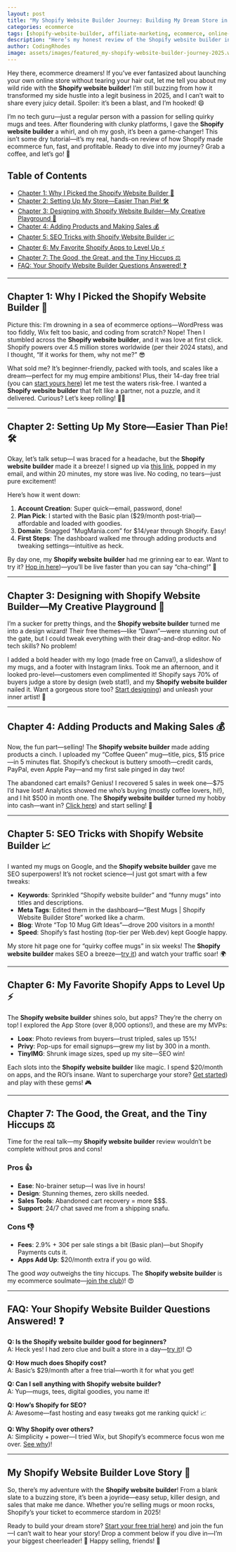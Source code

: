 ```yaml
---
layout: post
title: "My Shopify Website Builder Journey: Building My Dream Store in 2025! 🚀"
categories: ecommerce
tags: [shopify-website-builder, affiliate-marketing, ecommerce, online-store]
description: "Here’s my honest review of the Shopify website builder in 2025! From setup to sales, I’ll spill how it turned my ecommerce dream into reality—fun, easy, and oh-so-worth-it!"
author: CodingRhodes
image: assets/images/featured_my-shopify-website-builder-journey-2025.webp
---
```


Hey there, ecommerce dreamers! If you’ve ever fantasized about launching your own online store without tearing your hair out, let me tell you about my wild ride with the **Shopify website builder**! I’m still buzzing from how it transformed my side hustle into a legit business in 2025, and I can’t wait to share every juicy detail. Spoiler: it’s been a blast, and I’m hooked! 😄

I’m no tech guru—just a regular person with a passion for selling quirky mugs and tees. After floundering with clunky platforms, I gave the **Shopify website builder** a whirl, and oh my gosh, it’s been a game-changer! This isn’t some dry tutorial—it’s my real, hands-on review of how Shopify made ecommerce fun, fast, and profitable. Ready to dive into my journey? Grab a coffee, and let’s go! 🌟

## Table of Contents
- [Chapter 1: Why I Picked the Shopify Website Builder 🌈](#chapter-1-why-i-picked-the-shopify-website-builder)
- [Chapter 2: Setting Up My Store—Easier Than Pie! 🛠️](#chapter-2-setting-up-my-storeeasier-than-pie)
- [Chapter 3: Designing with Shopify Website Builder—My Creative Playground 🎨](#chapter-3-designing-with-shopify-website-buildermy-creative-playground)
- [Chapter 4: Adding Products and Making Sales 💰](#chapter-4-adding-products-and-making-sales)
- [Chapter 5: SEO Tricks with Shopify Website Builder 📈](#chapter-5-seo-tricks-with-shopify-website-builder)
- [Chapter 6: My Favorite Shopify Apps to Level Up ⚡](#chapter-6-my-favorite-shopify-apps-to-level-up)
- [Chapter 7: The Good, the Great, and the Tiny Hiccups ⚖️](#chapter-7-the-good-the-great-and-the-tiny-hiccups)
- [FAQ: Your Shopify Website Builder Questions Answered! ❓](#faq-your-shopify-website-builder-questions-answered)

---

## Chapter 1: Why I Picked the Shopify Website Builder 🌈

Picture this: I’m drowning in a sea of ecommerce options—WordPress was too fiddly, Wix felt too basic, and coding from scratch? Nope! Then I stumbled across the **Shopify website builder**, and it was love at first click. Shopify powers over 4.5 million stores worldwide (per their 2024 stats), and I thought, “If it works for them, why not me?” 😎

What sold me? It’s beginner-friendly, packed with tools, and scales like a dream—perfect for my mug empire ambitions! Plus, their 14-day free trial (you can [start yours here](https://shopify.pxf.io/POrzKR)) let me test the waters risk-free. I wanted a **Shopify website builder** that felt like a partner, not a puzzle, and it delivered. Curious? Let’s keep rolling! 🚴‍♀️

---

## Chapter 2: Setting Up My Store—Easier Than Pie! 🛠️

Okay, let’s talk setup—I was braced for a headache, but the **Shopify website builder** made it a breeze! I signed up via [this link](https://shopify.pxf.io/POrzKR), popped in my email, and within 20 minutes, my store was live. No coding, no tears—just pure excitement!

Here’s how it went down:
1. **Account Creation**: Super quick—email, password, done!
2. **Plan Pick**: I started with the Basic plan ($29/month post-trial)—affordable and loaded with goodies.
3. **Domain**: Snagged “MugMania.com” for $14/year through Shopify. Easy!
4. **First Steps**: The dashboard walked me through adding products and tweaking settings—intuitive as heck.

By day one, my **Shopify website builder** had me grinning ear to ear. Want to try it? [Hop in here](https://shopify.pxf.io/POrzKR))—you’ll be live faster than you can say “cha-ching!” 🎉

---

## Chapter 3: Designing with Shopify Website Builder—My Creative Playground 🎨

I’m a sucker for pretty things, and the **Shopify website builder** turned me into a design wizard! Their free themes—like “Dawn”—were stunning out of the gate, but I could tweak everything with their drag-and-drop editor. No tech skills? No problem!

I added a bold header with my logo (made free on Canva!), a slideshow of my mugs, and a footer with Instagram links. Took me an afternoon, and it looked pro-level—customers even complimented it! Shopify says 70% of buyers judge a store by design (web stat!), and my **Shopify website builder** nailed it. Want a gorgeous store too? [Start designing](https://shopify.pxf.io/POrzKR)) and unleash your inner artist! 🌟

---

## Chapter 4: Adding Products and Making Sales 💰

Now, the fun part—selling! The **Shopify website builder** made adding products a cinch. I uploaded my “Coffee Queen” mug—title, pics, $15 price—in 5 minutes flat. Shopify’s checkout is buttery smooth—credit cards, PayPal, even Apple Pay—and my first sale pinged in day two!

The abandoned cart emails? Genius! I recovered 5 sales in week one—$75 I’d have lost! Analytics showed me who’s buying (mostly coffee lovers, hi!), and I hit $500 in month one. The **Shopify website builder** turned my hobby into cash—want in? [Click here](https://shopify.pxf.io/POrzKR)) and start selling! 💸

---

## Chapter 5: SEO Tricks with Shopify Website Builder 📈

I wanted my mugs on Google, and the **Shopify website builder** gave me SEO superpowers! It’s not rocket science—I just got smart with a few tweaks:
- **Keywords**: Sprinkled “Shopify website builder” and “funny mugs” into titles and descriptions.
- **Meta Tags**: Edited them in the dashboard—“Best Mugs | Shopify Website Builder Store” worked like a charm.
- **Blog**: Wrote “Top 10 Mug Gift Ideas”—drove 200 visitors in a month!
- **Speed**: Shopify’s fast hosting (top-tier per Web.dev) kept Google happy.

My store hit page one for “quirky coffee mugs” in six weeks! The **Shopify website builder** makes SEO a breeze—[try it](https://shopify.pxf.io/POrzKR)) and watch your traffic soar! 🌍

---

## Chapter 6: My Favorite Shopify Apps to Level Up ⚡

The **Shopify website builder** shines solo, but apps? They’re the cherry on top! I explored the App Store (over 8,000 options!), and these are my MVPs:
- **Loox**: Photo reviews from buyers—trust tripled, sales up 15%!
- **Privy**: Pop-ups for email signups—grew my list by 300 in a month.
- **TinyIMG**: Shrunk image sizes, sped up my site—SEO win!

Each slots into the **Shopify website builder** like magic. I spend $20/month on apps, and the ROI’s insane. Want to supercharge your store? [Get started](https://shopify.pxf.io/POrzKR)) and play with these gems! 🎮

---

## Chapter 7: The Good, the Great, and the Tiny Hiccups ⚖️

Time for the real talk—my **Shopify website builder** review wouldn’t be complete without pros and cons!

### Pros 👍
- **Ease**: No-brainer setup—I was live in hours!
- **Design**: Stunning themes, zero skills needed.
- **Sales Tools**: Abandoned cart recovery = more $$$.
- **Support**: 24/7 chat saved me from a shipping snafu.

### Cons 👎
- **Fees**: 2.9% + 30¢ per sale stings a bit (Basic plan)—but Shopify Payments cuts it.
- **Apps Add Up**: $20/month extra if you go wild.

The good *way* outweighs the tiny hiccups. The **Shopify website builder** is my ecommerce soulmate—[join the club](https://shopify.pxf.io/POrzKR))! 😍

---

## FAQ: Your Shopify Website Builder Questions Answered! ❓

**Q: Is the Shopify website builder good for beginners?**  
A: Heck yes! I had zero clue and built a store in a day—[try it](https://shopify.pxf.io/POrzKR))! 😊

**Q: How much does Shopify cost?**  
A: Basic’s $29/month after a free trial—worth it for what you get!  

**Q: Can I sell anything with Shopify website builder?**  
A: Yup—mugs, tees, digital goodies, you name it!  

**Q: How’s Shopify for SEO?**  
A: Awesome—fast hosting and easy tweaks got me ranking quick! 📈  

**Q: Why Shopify over others?**  
A: Simplicity + power—I tried Wix, but Shopify’s ecommerce focus won me over. [See why](https://shopify.pxf.io/POrzKR))!

---

## My Shopify Website Builder Love Story 💖

So, there’s my adventure with the **Shopify website builder**! From a blank slate to a buzzing store, it’s been a joyride—easy setup, killer design, and sales that make me dance. Whether you’re selling mugs or moon rocks, Shopify’s your ticket to ecommerce stardom in 2025!

Ready to build your dream store? [Start your free trial here](https://shopify.pxf.io/POrzKR)) and join the fun—I can’t wait to hear your story! Drop a comment below if you dive in—I’m your biggest cheerleader! 🎉 Happy selling, friends! 🚀